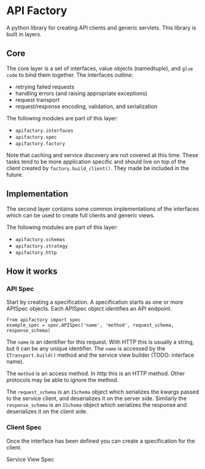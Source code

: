 API Factory
===========

A python library for creating API clients and generic servlets. This library
is built in layers.

Core
----
The core layer is a set of interfaces, value objects (namedtuple), and
`glue code` to bind them together. The interfaces outline:

* retrying failed requests
* handling errors (and raising appropriate exceptions)
* request transport
* request/response encoding, validation, and serialization

The following modules are part of this layer:

* ``apifactory.interfaces``
* ``apifactory.spec``
* ``apifactory.factory``

Note that caching and service discovery are not covered at this time. These
tasks tend to be more application specific and should live on top of the client
created by ``factory.build_client()``. They made be included in the future.


Implementation
--------------
The second layer contains some common implementations of the interfaces which
can be used to create full clients and generic views.

The following modules are part of this layer:

* ``apifactory.schemas``
* ``apifactory.strategy``
* ``apifactory.http``


How it works
------------

### API Spec

Start by creating a specification. A specification starts as one or more APISpec
objects. Each APISpec object identifies an API endpoint.


    from apifactory import spec
    example_spec = spec.APISpec('name', 'method', request_schema, response_schema)

The ``name`` is an identifier for this request. With HTTP this is usually a
string, but it can be any unique identifier. The ``name`` is accessed by the
``ITransport.build()`` method and the service view builder (TODO: interface name).

The ``method`` is an access method. In http this is an HTTP method. Other
protocols may be able to ignore the method.

The ``request_schema`` is an ``ISchema`` object which serializes the kwargs
passed to the service client, and deserializes it on the server side. Similarly
the ``response_schema`` is an ``ISchema`` object which serializes the response
and deserializes it on the client side.


### Client Spec

Once the interface has been defined you can create a specification for the
client.


Service View Spec
~~~~~~~~~~~~~~~~~
